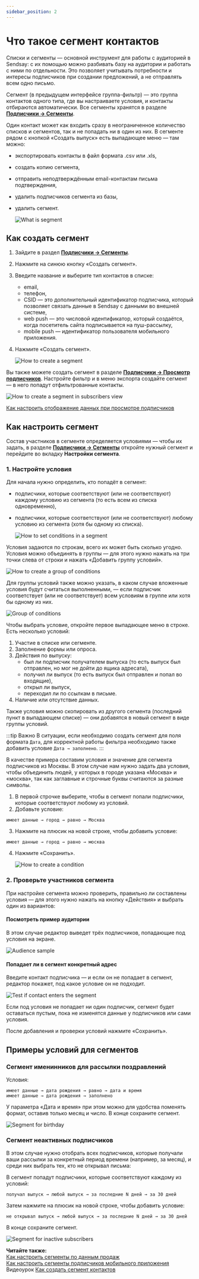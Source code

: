 ```yaml
---
sidebar_position: 2
---
```


# Что такое сегмент контактов

Списки и сегменты — основной инструмент для работы с аудиторией в Sendsay: с их помощью можно разбивать базу на аудитории и работать с ними по отдельности. Это позволяет учитывать потребности и интересы подписчиков при создании предложений, а не отправлять всем одно письмо.

Сегмент (в предыдущем интерфейсе группа-фильтр) — это группа контактов одного типа, где вы настраиваете условия, и контакты отбираются автоматически. Все сегменты хранятся в разделе [**Подписчики → Сегменты**](https://app.sendsay.ru/subscribers/segments).

Один контакт может как входить сразу в неограниченное количество списков и сегментов, так и не попадать ни в один из них. В сегменте рядом с кнопкой «Создать выпуск» есть выпадающее меню — там можно:

- экспортировать контакты в файл формата .csv или .xls,
- создать копию сегмента,
- отправить неподтверждённым email-контактам письма подтверждения,
- удалить подписчиков сегмента из базы,
- удалить сегмент.

  ![What is segment](/img/subscribers/lists-and-segments/what-is-segment/what-is-segment.png) <br/>

## Как создать сегмент

1. Зайдите в раздел [**Подписчики → Сегменты**](https://app.sendsay.ru/subscribers/segments).
2. Нажмите на синюю кнопку «Создать сегмент».
3. Введите название и выберите тип контактов в списке:
   - email,
   - телефон,
   - CSID — это дополнительный идентификатор подписчика, который позволяет связать данные в Sendsay с данными во внешней системе,
   - web push — это числовой идентификатор, который создаётся, когда посетитель сайта подписывается на пуш-рассылку,
   - mobile push — идентификатор пользователя мобильного приложения.
4. Нажмите «Создать сегмент».

   ![How to create a segment](/img/subscribers/lists-and-segments\what-is-segment/how-to-create-a-segment.gif) <br/>

Вы также можете создать сегмент в разделе [**Подписчики → Просмотр подписчиков**](https://app.sendsay.ru/subscribers/contacts). Настройте фильтр и в меню экспорта создайте сегмент — в него попадут отфильтрованные контакты.

![How to create a segment in subscribers view](/img/subscribers/lists-and-segments\what-is-segment/how-to-create-a-segment-in-subscribers-view.png)

[Как настроить отображение данных при просмотре подписчиков](https://docs.sendsay.ru/subscribers/contacts/how-to-display-data/)

## Как настроить сегмент

Состав участников в сегменте определяется условиями — чтобы их задать, в разделе [**Подписчики → Сегменты**](https://app.sendsay.ru/subscribers/segments) откройте нужный сегмент и перейдите во вкладку **Настройки сегмента**.

### 1. Настройте условия

Для начала нужно определить, кто попадёт в сегмент:

- подписчики, которые соответствуют (или не соответствуют) каждому условию из сегмента (то есть всем из списка одновременно),
- подписчики, которые соответствуют (или не соответствуют) любому условию из сегмента (хотя бы одному из списка).

  ![How to set conditions in a segment](/img/subscribers/lists-and-segments\what-is-segment/how-to-set-conditions-in-a-segment.png) <br/>

Условия задаются по строкам, всего их может быть сколько угодно. Условия можно объединять в группы — для этого нужно нажать на три точки слева от строки и нажать «Добавить группу условий».

![How to create a group of conditions](/img/subscribers/lists-and-segments\what-is-segment/how-to-create-a-group-of-conditions.png) <br/>

Для группы условий также можно указать, в каком случае вложенные условия будут считаться выполненными, — если подписчик соответствует (или не соответствует) всем условиям в группе или хотя бы одному из них.

![Group of conditions](/img/subscribers/lists-and-segments\what-is-segment/group-of-conditions.png) <br/>

Чтобы выбрать условие, откройте первое выпадающее меню в строке. Есть несколько условий:

1. Участие в списке или сегменте.
2. Заполнение формы или опроса.
3. Действия по выпуску:
   - был ли подписчик получателем выпуска (то есть выпуск был отправлен, но мог не дойти до ящика адресата),
   - получил ли выпуск (то есть выпуск был отправлен и попал во входящие),
   - открыл ли выпуск,
   - переходил ли по ссылкам в письме.
4. Наличие или отсутствие данных.

Также условия можно скопировать из другого сегмента (последний пункт в выпадающем списке) — они добавятся в новый сегмент в виде группы условий.

:::tip Важно
В&nbsp;ситуации, если необходимо создать сегмент для поля формата `Дата`, для корректной работы фильтра необходимо также добавить условие `Дата → заполнено`.
:::

В качестве примера составим условия и значение для сегмента подписчиков из Москвы. В этом случае нам нужно задать два условия, чтобы объединить людей, у которых в городе указана «Москва» и «москва», так как заглавные и строчные буквы считаются за разные символы.

1. В первой строчке выберите, чтобы в сегмент попали подписчики, которые соответствуют любому из условий.
2. Добавьте условие:

```
имеет данные → город → равно → Москва
```

3. Нажмите на плюсик на новой строке, чтобы добавить условие:

```
имеет данные → город → равно → москва
```

4. Нажмите «Сохранить».

   ![How to create a condition](/img/subscribers/lists-and-segments\what-is-segment/how-to-create-a-condition.gif) <br/>

### 2. Проверьте участников сегмента

При настройке сегмента можно проверить, правильно ли составлены условия — для этого нужно нажать на кнопку «Действия» и выбрать один из вариантов:

#### Посмотреть пример аудитории

В этом случае редактор выведет трёх подписчиков, попадающие под условия на экране.

![Audience sample](/img/subscribers/lists-and-segments\what-is-segment/audience-sample.gif) <br/>

#### Попадает ли в сегмент конкретный адрес

Введите контакт подписчика — и если он не попадает в сегмент, редактор покажет, под какое условие он не подходит.

![Test if contact enters the segment](/img/subscribers/lists-and-segments\what-is-segment/test-if-contact-enters-the-segment.gif) <br/>

Если под условия не попадает ни один подписчик, сегмент будет оставаться пустым, пока не изменятся данные у подписчиков или сами условия.

После добавления и проверки условий нажмите «Сохранить».

## Примеры условий для сегментов

### Сегмент именинников для рассылки поздравлений

Условия:

```
имеет данные → дата рождения → равно → дата и время
имеет данные → дата рождения → заполнено
```

У параметра «Дата и время» при этом можно для удобства поменять формат, оставив только месяц и число. В конце сохраните сегмент.

![Segment for birthday](/img/subscribers/lists-and-segments/what-is-segment/segment-for-birthday.gif) <br/>

### Сегмент неактивных подписчиков

В этом случае нужно отобрать всех подписчиков, которые получали ваши рассылки за конкретный период времени (например, за месяц), и среди них выбрать тех, кто не открывал письма:

В сегмент попадут подписчики, которые соответствуют каждому из условий:

```
получал выпуск → любой выпуск → за последние N дней → за 30 дней
```

Затем нажмите на плюсик на новой строке, чтобы добавить условие:

```
не открывал выпуск → любой выпуск → за последние N дней → за 30 дней
```

В конце сохраните сегмент.

![Segment for inactive subscribers](/img/subscribers/lists-and-segments\what-is-segment/segment-for-inactive-subscribers.gif) <br/>

**Читайте также:**<br/>
[Как настроить сегменты по данным продаж](https://docs.sendsay.ru/ecom/segmentation-by-ecom-data)<br/>
[Как настроить сегменты подписчиков мобильного приложения](https://docs.sendsay.ru/other-channels/mobile-push/segmentation)<br/>
Видеоурок [Как создать сегмент контактов](https://docs.sendsay.ru/videolessons/subscribers/how-to-create-a-segment)
